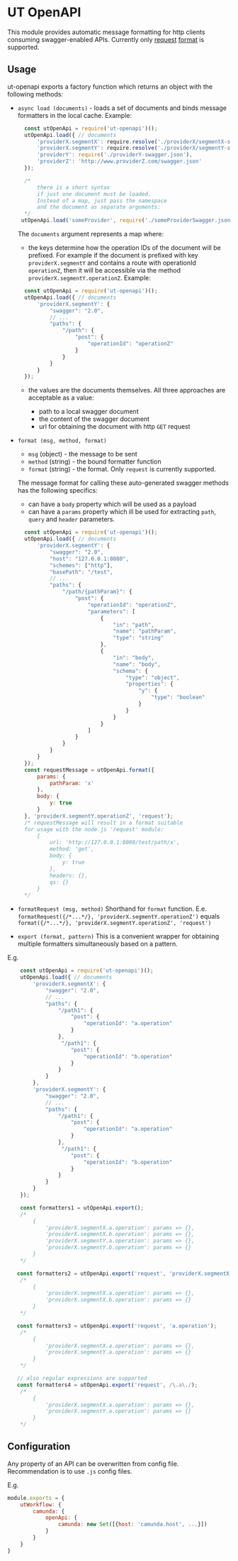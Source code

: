 # UT OpenAPI

This module provides automatic message formatting
for http clients consuming swagger-enabled APIs.
Currently only [request](https://www.npmjs.com/package/request)
[format](./format/request.js) is supported.

## Usage

ut-openapi exports a factory function which
returns an object with the following methods:

* `async load (documents)` - loads a set
of documents and binds message formatters in
the local cache. Example:

  ```js
    const utOpenApi = require('ut-openapi')();
    utOpenApi.load({ // documents
        'providerX.segmentX': require.resolve('./providerX/segmentX-swagger.json'),
        'providerX.segmentY': require.resolve('./providerX/segmentY-swagger.json'),
        'providerY': require('./providerY-swagger.json'),
        'providerZ': 'http://www.providerZ.com/swagger.json'
    });

    /*
        there is a short syntax
        if just one document must be loaded.
        Instead of a map, just pass the namespace
        and the document as separate arguments:
    */
   utOpenApi.load('someProvider', require('./someProviderSwagger.json'));
  ```

  The `documents` argument represents a map where:

  * the keys determine how the operation IDs of the
  document will be prefixed. For example if the
  document is prefixed with key `providerX.segmentY`
  and contains a route with operationId `operationZ`,
  then it will be accessible via the method
  `providerX.segmentY.operationZ`. Example:

  ```js
    const utOpenApi = require('ut-openapi')();
    utOpenApi.load({ // documents
        'providerX.segmentY': {
            "swagger": "2.0",
            // ...
            "paths": {
                "/path": {
                    "post": {
                        "operationId": "operationZ"
                    }
                }
            }
        }
    });
  ```

  * the values are the documents themselves.
  All three approaches are acceptable as a value:

    * path to a local swagger document
    * the content of the swagger document
    * url for obtaining the document with http `GET` request

* `format (msg, method, format)`
  * `msg` (object) - the message to be sent
  * `method` (string) - the bound formatter function
  * `format` (string) - the format. Only `request` is
    currently supported.

  The message format for calling these auto-generated
  swagger methods has the following specifics:

  * can have a `body` property which will be used
  as a payload
  * can have a `params` property which ill be used
  for extracting `path`, `query` and `header` parameters.

  ```js
    const utOpenApi = require('ut-openapi')();
    utOpenApi.load({ // documents
        'providerX.segmentY': {
            "swagger": "2.0",
            "host": "127.0.0.1:8080",
            "schemes": ["http"],
            "basePath": "/test",
            // ...
            "paths": {
                "/path/{pathParam}": {
                    "post": {
                        "operationId": "operationZ",
                        "parameters": [
                            {
                                "in": "path",
                                "name": "pathParam",
                                "type": "string"
                            },
                            {
                                "in": "body",
                                "name": "body",
                                "schema": {
                                    "type": "object",
                                    "properties": {
                                        "y": {
                                            "type": "boolean"
                                        }
                                    }
                                }
                            }
                        ]
                    }
                }
            }
        }
    });
    const requestMessage = utOpenApi.format({
        params: {
            pathParam: 'x'
        },
        body: {
            y: true
        }
    }, 'providerX.segmentY.operationZ', 'request');
    /* requestMessage will result in a format suitable
    for usage with the node.js 'request' module:
        {
            url: 'http://127.0.0.1:8080/test/path/x',
            method: 'get',
            body: {
                y: true
            },
            headers: {},
            qs: {}
        }
    */
  ```

* `formatRequest (msg, method)`
Shorthand for `format` function. E.e.
`formatRequest({/*...*/}, 'providerX.segmentY.operationZ')`
equals `format({/*...*/}, 'providerX.segmentY.operationZ', 'request')`
* `export (format, pattern)`
This is a convenient wrapper for obtaining
multiple formatters simultaneously based on a pattern.

E.g.

```js
    const utOpenApi = require('ut-openapi')();
    utOpenApi.load({ // documents
        'providerX.segmentX': {
            "swagger": "2.0",
            // ...
            "paths": {
                "/path1": {
                    "post": {
                        "operationId": "a.operation"
                    }
                },
                 "/path1": {
                    "post": {
                        "operationId": "b.operation"
                    }
                }
            }
        },
        'providerX.segmentY': {
            "swagger": "2.0",
            // ...
            "paths": {
                "/path1": {
                    "post": {
                        "operationId": "a.operation"
                    }
                },
                 "/path1": {
                    "post": {
                        "operationId": "b.operation"
                    }
                }
            }
        }
    });

    const formatters1 = utOpenApi.export();
    /*
        {
            'providerX.segmentX.a.operation': params => {},
            'providerX.segmentX.b.operation': params => {},
            'providerX.segmentY.a.operation': params => {},
            'providerX.segmentY.b.operation': params => {}
        }
    */

   const formatters2 = utOpenApi.export('request', 'providerX.segmentX');
    /*
        {
            'providerX.segmentX.a.operation': params => {},
            'providerX.segmentX.b.operation': params => {}
        }
    */

   const formatters3 = utOpenApi.export('request', 'a.operation');
    /*
        {
            'providerX.segmentX.a.operation': params => {},
            'providerX.segmentY.a.operation': params => {}
        }
    */

   // also regular expressions are supported
   const formatters4 = utOpenApi.export('request', /\.a\./);
    /*
        {
            'providerX.segmentX.a.operation': params => {},
            'providerX.segmentY.a.operation': params => {}
        }
    */
```

## Configuration

Any property of an API can be overwritten from config file.  
Recommendation is to use `.js` config files.  

E.g.  

```javascript
module.exports = {
    utWorkflow: {
        camunda: {
            openApi: {
                camunda: new Set([{host: 'camunda.host', ...}])
            }
        }
    }
}
```